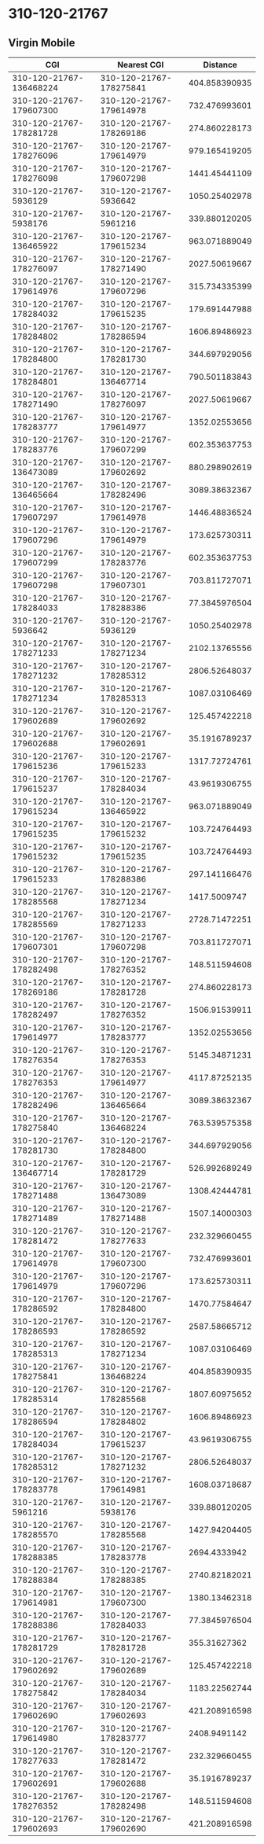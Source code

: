 # 310-120-21767
## Virgin Mobile


| CGI | Nearest CGI | Distance |
|-----|-------------|----------|
| 310-120-21767-136468224 | 310-120-21767-178275841 | 404.858390935 |
| 310-120-21767-179607300 | 310-120-21767-179614978 | 732.476993601 |
| 310-120-21767-178281728 | 310-120-21767-178269186 | 274.860228173 |
| 310-120-21767-178276096 | 310-120-21767-179614979 | 979.165419205 |
| 310-120-21767-178276098 | 310-120-21767-179607298 | 1441.45441109 |
| 310-120-21767-5936129 | 310-120-21767-5936642 | 1050.25402978 |
| 310-120-21767-5938176 | 310-120-21767-5961216 | 339.880120205 |
| 310-120-21767-136465922 | 310-120-21767-179615234 | 963.071889049 |
| 310-120-21767-178276097 | 310-120-21767-178271490 | 2027.50619667 |
| 310-120-21767-179614976 | 310-120-21767-179607296 | 315.734335399 |
| 310-120-21767-178284032 | 310-120-21767-179615235 | 179.691447988 |
| 310-120-21767-178284802 | 310-120-21767-178286594 | 1606.89486923 |
| 310-120-21767-178284800 | 310-120-21767-178281730 | 344.697929056 |
| 310-120-21767-178284801 | 310-120-21767-136467714 | 790.501183843 |
| 310-120-21767-178271490 | 310-120-21767-178276097 | 2027.50619667 |
| 310-120-21767-178283777 | 310-120-21767-179614977 | 1352.02553656 |
| 310-120-21767-178283776 | 310-120-21767-179607299 | 602.353637753 |
| 310-120-21767-136473089 | 310-120-21767-179602692 | 880.298902619 |
| 310-120-21767-136465664 | 310-120-21767-178282496 | 3089.38632367 |
| 310-120-21767-179607297 | 310-120-21767-179614978 | 1446.48836524 |
| 310-120-21767-179607296 | 310-120-21767-179614979 | 173.625730311 |
| 310-120-21767-179607299 | 310-120-21767-178283776 | 602.353637753 |
| 310-120-21767-179607298 | 310-120-21767-179607301 | 703.811727071 |
| 310-120-21767-178284033 | 310-120-21767-178288386 | 77.3845976504 |
| 310-120-21767-5936642 | 310-120-21767-5936129 | 1050.25402978 |
| 310-120-21767-178271233 | 310-120-21767-178271234 | 2102.13765556 |
| 310-120-21767-178271232 | 310-120-21767-178285312 | 2806.52648037 |
| 310-120-21767-178271234 | 310-120-21767-178285313 | 1087.03106469 |
| 310-120-21767-179602689 | 310-120-21767-179602692 | 125.457422218 |
| 310-120-21767-179602688 | 310-120-21767-179602691 | 35.1916789237 |
| 310-120-21767-179615236 | 310-120-21767-179615233 | 1317.72724761 |
| 310-120-21767-179615237 | 310-120-21767-178284034 | 43.9619306755 |
| 310-120-21767-179615234 | 310-120-21767-136465922 | 963.071889049 |
| 310-120-21767-179615235 | 310-120-21767-179615232 | 103.724764493 |
| 310-120-21767-179615232 | 310-120-21767-179615235 | 103.724764493 |
| 310-120-21767-179615233 | 310-120-21767-178288386 | 297.141166476 |
| 310-120-21767-178285568 | 310-120-21767-178271234 | 1417.5009747 |
| 310-120-21767-178285569 | 310-120-21767-178271233 | 2728.71472251 |
| 310-120-21767-179607301 | 310-120-21767-179607298 | 703.811727071 |
| 310-120-21767-178282498 | 310-120-21767-178276352 | 148.511594608 |
| 310-120-21767-178269186 | 310-120-21767-178281728 | 274.860228173 |
| 310-120-21767-178282497 | 310-120-21767-178276352 | 1506.91539911 |
| 310-120-21767-179614977 | 310-120-21767-178283777 | 1352.02553656 |
| 310-120-21767-178276354 | 310-120-21767-178276353 | 5145.34871231 |
| 310-120-21767-178276353 | 310-120-21767-179614977 | 4117.87252135 |
| 310-120-21767-178282496 | 310-120-21767-136465664 | 3089.38632367 |
| 310-120-21767-178275840 | 310-120-21767-136468224 | 763.539575358 |
| 310-120-21767-178281730 | 310-120-21767-178284800 | 344.697929056 |
| 310-120-21767-136467714 | 310-120-21767-178281729 | 526.992689249 |
| 310-120-21767-178271488 | 310-120-21767-136473089 | 1308.42444781 |
| 310-120-21767-178271489 | 310-120-21767-178271488 | 1507.14000303 |
| 310-120-21767-178281472 | 310-120-21767-178277633 | 232.329660455 |
| 310-120-21767-179614978 | 310-120-21767-179607300 | 732.476993601 |
| 310-120-21767-179614979 | 310-120-21767-179607296 | 173.625730311 |
| 310-120-21767-178286592 | 310-120-21767-178284800 | 1470.77584647 |
| 310-120-21767-178286593 | 310-120-21767-178286592 | 2587.58665712 |
| 310-120-21767-178285313 | 310-120-21767-178271234 | 1087.03106469 |
| 310-120-21767-178275841 | 310-120-21767-136468224 | 404.858390935 |
| 310-120-21767-178285314 | 310-120-21767-178285568 | 1807.60975652 |
| 310-120-21767-178286594 | 310-120-21767-178284802 | 1606.89486923 |
| 310-120-21767-178284034 | 310-120-21767-179615237 | 43.9619306755 |
| 310-120-21767-178285312 | 310-120-21767-178271232 | 2806.52648037 |
| 310-120-21767-178283778 | 310-120-21767-179614981 | 1608.03718687 |
| 310-120-21767-5961216 | 310-120-21767-5938176 | 339.880120205 |
| 310-120-21767-178285570 | 310-120-21767-178285568 | 1427.94204405 |
| 310-120-21767-178288385 | 310-120-21767-178283778 | 2694.4333942 |
| 310-120-21767-178288384 | 310-120-21767-178288385 | 2740.82182021 |
| 310-120-21767-179614981 | 310-120-21767-179607300 | 1380.13462318 |
| 310-120-21767-178288386 | 310-120-21767-178284033 | 77.3845976504 |
| 310-120-21767-178281729 | 310-120-21767-178281728 | 355.31627362 |
| 310-120-21767-179602692 | 310-120-21767-179602689 | 125.457422218 |
| 310-120-21767-178275842 | 310-120-21767-178284034 | 1183.22562744 |
| 310-120-21767-179602690 | 310-120-21767-179602693 | 421.208916598 |
| 310-120-21767-179614980 | 310-120-21767-178283777 | 2408.9491142 |
| 310-120-21767-178277633 | 310-120-21767-178281472 | 232.329660455 |
| 310-120-21767-179602691 | 310-120-21767-179602688 | 35.1916789237 |
| 310-120-21767-178276352 | 310-120-21767-178282498 | 148.511594608 |
| 310-120-21767-179602693 | 310-120-21767-179602690 | 421.208916598 |

